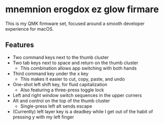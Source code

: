 # mnemnion erogdox ez glow firmare


This is my QMK firmware set, focused around a smooth developer experience for macOS.


## Features

- Two command keys next to the thumb cluster
- Two tab keys next to space and return on the thumb cluster
    + This combination allows app switching with both hands
- Third command key under the x key
    + This makes it easier to cut, copy, paste, and undo
- One-shot left shift key, for fluid capitalization
    + Also featuring a three-press toggle lock
- Left and right window switch sequences in the upper corners
- Alt and control on the top of the thumb cluster
    + Single-press left alt sends escape
- (Currently) left layer key is a deadkey while I get out of the
  habit of pressing y with my left finger
